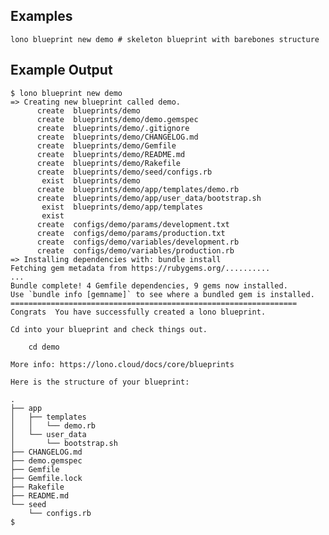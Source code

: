 ## Examples

    lono blueprint new demo # skeleton blueprint with barebones structure

## Example Output

    $ lono blueprint new demo
    => Creating new blueprint called demo.
          create  blueprints/demo
          create  blueprints/demo/demo.gemspec
          create  blueprints/demo/.gitignore
          create  blueprints/demo/CHANGELOG.md
          create  blueprints/demo/Gemfile
          create  blueprints/demo/README.md
          create  blueprints/demo/Rakefile
          create  blueprints/demo/seed/configs.rb
           exist  blueprints/demo
          create  blueprints/demo/app/templates/demo.rb
          create  blueprints/demo/app/user_data/bootstrap.sh
           exist  blueprints/demo/app/templates
           exist
          create  configs/demo/params/development.txt
          create  configs/demo/params/production.txt
          create  configs/demo/variables/development.rb
          create  configs/demo/variables/production.rb
    => Installing dependencies with: bundle install
    Fetching gem metadata from https://rubygems.org/..........
    ...
    Bundle complete! 4 Gemfile dependencies, 9 gems now installed.
    Use `bundle info [gemname]` to see where a bundled gem is installed.
    ================================================================
    Congrats  You have successfully created a lono blueprint.

    Cd into your blueprint and check things out.

        cd demo

    More info: https://lono.cloud/docs/core/blueprints

    Here is the structure of your blueprint:

    .
    ├── app
    │   ├── templates
    │   │   └── demo.rb
    │   └── user_data
    │       └── bootstrap.sh
    ├── CHANGELOG.md
    ├── demo.gemspec
    ├── Gemfile
    ├── Gemfile.lock
    ├── Rakefile
    ├── README.md
    └── seed
        └── configs.rb
    $